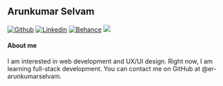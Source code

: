## Arunkumar Selvam
[![Github](https://img.shields.io/github/followers/er-arunkumarselvam?label=Follow&style=social)](https://github.com/er-arunkumarselvam)
[![Linkedin](https://img.shields.io/badge/-Arunkumar_Selvam-darkblue?style=flat-square&logo=linkedin&logoColor=white&link=https://www.linkedin.com/in/arun1998/)](https://www.linkedin.com/in/arun1998/)
[![Behance](https://img.shields.io/badge/-Arunkumar_Selvam-blue?style=flat-square&logo=behance&logoColor=white&link=https://www.behance.net/arunkumarselvam)](https://www.behance.net/arunkumarselvam)
![](https://komarev.com/ghpvc/?username=er-arunkumarselvam&color=brightgreen)

#### About me

I am interested in web development and UX/UI design. Right now, I am learning full-stack development. You can contact me on GitHub at @er-arunkumarselvam.


<!---
er-arunkumarselvam/er-arunkumarselvam is a ✨ special ✨ repository because its `README.md` (this file) appears on your GitHub profile.
You can click the Preview link to take a look at your changes.
--->
